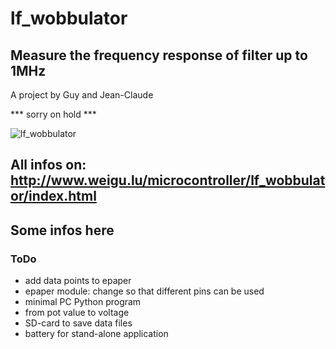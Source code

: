 
# lf_wobbulator

## Measure the frequency response of filter up to 1MHz
A project by Guy and Jean-Claude

*** sorry on hold ***

![lf_wobbulator](png/lf_wobbulator_800.png "lf_wobbulator")

## All infos on: <http://www.weigu.lu/microcontroller/lf_wobbulator/index.html>

## Some infos here


### ToDo

- add data points to epaper 
- epaper module: change so that different pins can be used
- minimal PC Python program
- from pot value to voltage
- SD-card to save data files
- battery for stand-alone application
